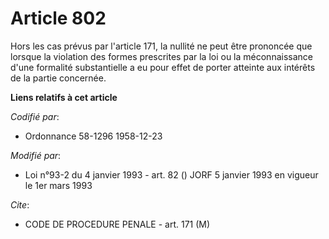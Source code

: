 # Article 802

Hors les cas prévus par l'article 171, la nullité ne peut être prononcée que lorsque la violation des formes prescrites par
la loi ou la méconnaissance d'une formalité substantielle a eu pour effet de porter atteinte aux intérêts de la partie
concernée.

**Liens relatifs à cet article**

_Codifié par_:

  - Ordonnance 58-1296 1958-12-23

_Modifié par_:

  - Loi n°93-2 du 4 janvier 1993 - art. 82 () JORF 5 janvier 1993 en vigueur le 1er mars 1993

_Cite_:

  - CODE DE PROCEDURE PENALE - art. 171 (M)
